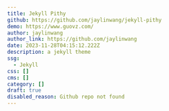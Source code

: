 ```yaml
---
title: Jekyll Pithy
github: https://github.com/jaylinwang/jekyll-pithy
demo: https://www.guovz.com/
author: jaylinwang
author_link: https://github.com/jaylinwang
date: 2023-11-28T04:15:12.222Z
description: a jekyll theme
ssg:
  - Jekyll
css: []
cms: []
category: []
draft: true
disabled_reason: Github repo not found
---
```

